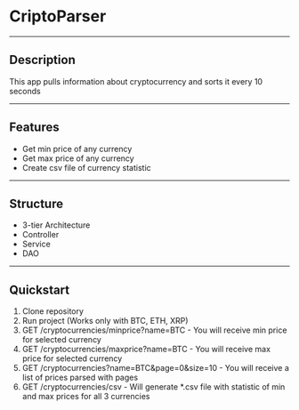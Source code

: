 # CriptoParser
___
## Description
This app pulls information about cryptocurrency and sorts it every 10 seconds
___
## Features
+ Get min price of any currency
+ Get max price of any currency
+ Create csv file of currency statistic
___
## Structure
+ 3-tier Architecture
+ Controller
+ Service 
+ DAO
___ 
## Quickstart
1. Clone repository
2. Run project (Works only with BTC, ETH, XRP)
3. GET /cryptocurrencies/minprice?name=BTC - You will receive min price for selected currency
4. GET /cryptocurrencies/maxprice?name=BTC - You will receive max price for selected currency
5. GET /cryptocurrencies?name=BTC&page=0&size=10 - You will receive a list of prices parsed with pages
6. GET /cryptocurrencies/csv - Will generate *.csv file with statistic of min and max prices for all 3 currencies
